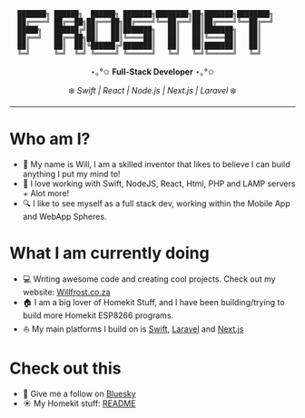 ```
  ███████╗ ██████╗  ██████╗ ███████╗████████╗██╗███████╗████████╗
  ██╔════╝ ██╔══██╗██╔═══██╗██╔════╝╚══██╔══╝██║██╔════╝╚══██╔══╝
  █████╗   ██████╔╝██║   ██║███████╗   ██║   ██║███████╗   ██║
  ██╔══╝   ██╔══██╗██║   ██║╚════██║   ██║   ██║╚════██║   ██║
  ██║      ██║  ██║╚██████╔╝███████║   ██║   ██║███████║   ██║
  ╚═╝      ╚═╝  ╚═╝ ╚═════╝ ╚══════╝   ╚═╝   ╚═╝╚══════╝   ╚═╝
```

<div align="center">

⋆｡°✩ **Full-Stack Developer** ⋆｡°✩

❄️ *Swift | React | Node.js | Next.js | Laravel* ❄️

</div>

---

# Who am I?
- 👋 My name is Will, I am a skilled inventor that likes to believe I can build anything I put my mind to!
- 🍏 I love working with Swift, NodeJS, React, Html, PHP and LAMP servers + Alot more!
- 🔍 I like to see myself as a full stack dev, working within the Mobile App and WebApp Spheres.

# What I am currently doing
- 💻 Writing awesome code and creating cool projects. Check out my website: [Willfrost.co.za](https://willfrost.co.za)
- 🏠 I am a big lover of Homekit Stuff, and I have been building/trying to build more Homekit ESP8266 programs.
- ⛵️ My main platforms I build on is [Swift](https://www.swift.org), [Laravel](https://laravel.com) and [Next.js](https://nextjs.org)

# Check out this
- 🤠 Give me a follow on [Bluesky](https://bsky.app/profile/willreefrost.bsky.social)
- ☀️ My Homekit stuff: [README](https://github.com/Frostist/Will-s-Homekit-Stuff)
